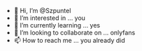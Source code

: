 - 👋 Hi, I’m @Szpuntel
- 👀 I’m interested in ... you
- 🌱 I’m currently learning ... yes
- 💞️ I’m looking to collaborate on ... onlyfans
- 📫 How to reach me ... you already did

<!---
Szpuntel/Szpuntel is a ✨ special ✨ repository because its `README.md` (this file) appears on your GitHub profile.
You can click the Preview link to take a look at your changes.
--->
